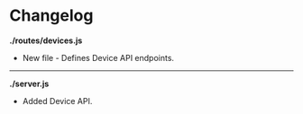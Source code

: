 # Changelog

**./routes/devices.js**
* New file - Defines Device API endpoints.

---

**./server.js**
* Added Device API.
